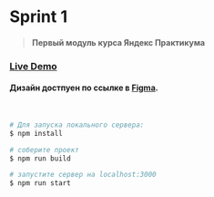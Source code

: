 # Sprint 1

> #### Первый модуль курса Яндекс Практикума

### [Live Demo](www.google.com) 

#### Дизайн достпуен по ссылке в [Figma](https://www.figma.com/file/nmHbMkV5y3ozMiK238vWQ5/Module-1-Yandex?node-id=0%3A1).
<br/>

```bash
# Для запуска локального сервера:
$ npm install

# соберите проект
$ npm run build

# запустите сервер на localhost:3000
$ npm run start
```
